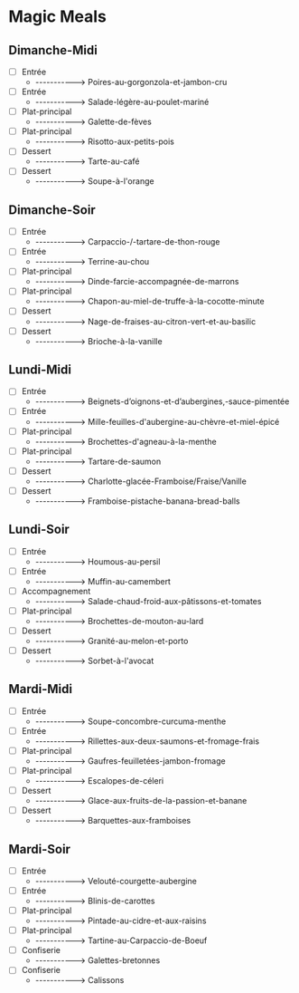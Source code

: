 # Magic Meals
##  Dimanche-Midi
- [ ] Entrée
  - -----------> Poires-au-gorgonzola-et-jambon-cru
- [ ] Entrée
  - -----------> Salade-légère-au-poulet-mariné
- [ ] Plat-principal
  - -----------> Galette-de-fèves
- [ ] Plat-principal
  - -----------> Risotto-aux-petits-pois
- [ ] Dessert
  - -----------> Tarte-au-café
- [ ] Dessert
  - -----------> Soupe-à-l'orange
##  Dimanche-Soir
- [ ] Entrée
  - -----------> Carpaccio-/-tartare-de-thon-rouge
- [ ] Entrée
  - -----------> Terrine-au-chou
- [ ] Plat-principal
  - -----------> Dinde-farcie-accompagnée-de-marrons
- [ ] Plat-principal
  - -----------> Chapon-au-miel-de-truffe-à-la-cocotte-minute
- [ ] Dessert
  - -----------> Nage-de-fraises-au-citron-vert-et-au-basilic
- [ ] Dessert
  - -----------> Brioche-à-la-vanille
##  Lundi-Midi
- [ ] Entrée
  - -----------> Beignets-d’oignons-et-d’aubergines,-sauce-pimentée
- [ ] Entrée
  - -----------> Mille-feuilles-d'aubergine-au-chèvre-et-miel-épicé
- [ ] Plat-principal
  - -----------> Brochettes-d'agneau-à-la-menthe
- [ ] Plat-principal
  - -----------> Tartare-de-saumon
- [ ] Dessert
  - -----------> Charlotte-glacée-Framboise/Fraise/Vanille
- [ ] Dessert
  - -----------> Framboise-pistache-banana-bread-balls
##  Lundi-Soir
- [ ] Entrée
  - -----------> Houmous-au-persil
- [ ] Entrée
  - -----------> Muffin-au-camembert
- [ ] Accompagnement
  - -----------> Salade-chaud-froid-aux-pâtissons-et-tomates
- [ ] Plat-principal
  - -----------> Brochettes-de-mouton-au-lard
- [ ] Dessert
  - -----------> Granité-au-melon-et-porto
- [ ] Dessert
  - -----------> Sorbet-à-l'avocat
##  Mardi-Midi
- [ ] Entrée
  - -----------> Soupe-concombre-curcuma-menthe
- [ ] Entrée
  - -----------> Rillettes-aux-deux-saumons-et-fromage-frais
- [ ] Plat-principal
  - -----------> Gaufres-feuilletées-jambon-fromage
- [ ] Plat-principal
  - -----------> Escalopes-de-céleri
- [ ] Dessert
  - -----------> Glace-aux-fruits-de-la-passion-et-banane
- [ ] Dessert
  - -----------> Barquettes-aux-framboises
##  Mardi-Soir
- [ ] Entrée
  - -----------> Velouté-courgette-aubergine
- [ ] Entrée
  - -----------> Blinis-de-carottes
- [ ] Plat-principal
  - -----------> Pintade-au-cidre-et-aux-raisins
- [ ] Plat-principal
  - -----------> Tartine-au-Carpaccio-de-Boeuf
- [ ] Confiserie
  - -----------> Galettes-bretonnes
- [ ] Confiserie
  - -----------> Calissons
